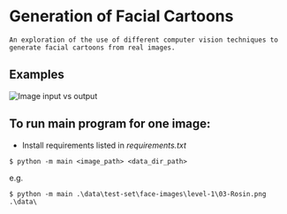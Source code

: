 # Generation of Facial Cartoons
    An exploration of the use of different computer vision techniques to generate facial cartoons from real images.

## Examples
<img src="./examples.png" alt="Image input vs output">

## To run main program for one image:
- Install requirements listed in _requirements.txt_
```
$ python -m main <image_path> <data_dir_path>
```
e.g.
```
$ python -m main .\data\test-set\face-images\level-1\03-Rosin.png .\data\
```
